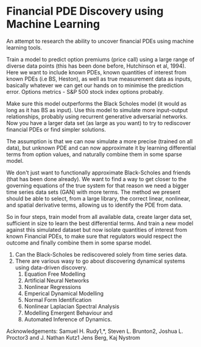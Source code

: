 # Financial PDE Discovery using Machine Learning

An attempt to research the ability to uncover financial PDEs using machine learning tools. 



Train a model to predict option premiums (price call) using a large range of diverse data points (this has been done before, Hutchinson et al, 1994). Here we want to include known PDEs, known quantities of interest from known PDEs (i.e BS, Heston), as well as true measurement data as inputs, basically whatever we can get our hands on to minimise the prediction error. Options metrics - S&P 500 stock index options probably.

 

Make sure this model outperforms the Black Scholes model (it would as long as it has BS as input). Use this model to simulate more input-output relationships, probably using recurrent generative adversarial networks. Now you have a larger data set (as large as you want) to try to rediscover financial PDEs or find simpler solutions.

 

The assumption is that we can now simulate a more precise (trained on all data), but unknown PDE and can now approximate it by learning differential terms from option values, and naturally combine them in some sparse model.

 

We don't just want to functionally approximate Black-Scholes and friends (that has been done already). We want to find a way to get closer to the governing equations of the true system for that reason we need a bigger time series data sets (GAN) with more terms. The method we present should be able to select, from a large library, the correct linear, nonlinear, and spatial derivative terms, allowing us to identify the PDE from data.

 

So in four steps, train model from all available data, create larger data set, sufficient in size to learn the best differential terms. And train a new model against this simulated dataset but now isolate quantities of interest from known Financial PDEs, to make sure that regulators would respect the outcome and finally combine them in some sparse model.


1. Can the Black-Scholes be rediscovered solely from time series data. 
1. There are various wasy to go about discovering dynamical systems using data-driven discovery.
    1. Equation Free Modelling
    1. Artificial Neural Networks
    1. Nonlinear Regressions
    1. Emperical Dynamical Modelling
    1. Normal Form Identification
    1. Nonlinear Laplacian Spectral Analysis
    1. Modelling Emergent Behaviour and
    1. Automated Inference of Dynamics.

  
  
  Acknowledgements:
  Samuel H. Rudy1,*, Steven L. Brunton2, Joshua L. Proctor3 and J. Nathan Kutz1
  Jens Berg, Kaj Nystrom
